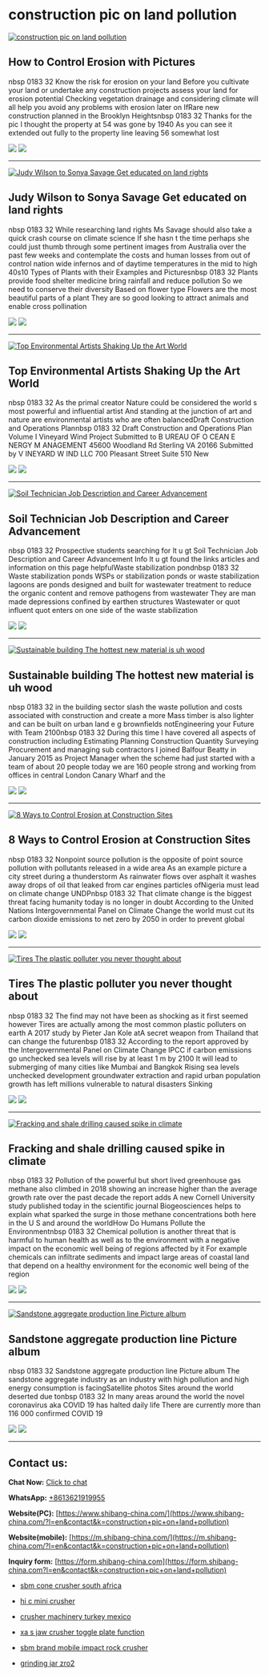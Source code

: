 # construction pic on land pollution

<a href="https://swt.shibang-china.com/?l=en&img&k=construction+pic+on+land+pollution" target="_blank">![construction pic on land pollution](http://static.shibang-china.com/all-800x300/483.jpg)</a>

## How to Control Erosion with Pictures
nbsp 0183 32 Know the risk for erosion on your land Before you cultivate your land or undertake any construction projects assess your land for erosion potential Checking vegetation drainage and considering climate will all help you avoid any problems with erosion later on IfRare new construction planned in the Brooklyn Heightsnbsp 0183 32 Thanks for the pic I thought the property at 54 was gone by 1940 As you can see it extended out fully to the property line leaving 56 somewhat lost


<a href="https://whatsapp.shibangsoft.com/WhatsApp.php" target="_blank" title="WhatsApp">![](http://static.shibang-china.com/icon/whatsapp.png)</a> <a href="https://swt.shibang-china.com/?l=en&icon&k=construction+pic+on+land+pollution" target="_blank">![](http://static.shibang-china.com/icon/chat-en.png)</a>

---

<a href="https://swt.shibang-china.com/?l=en&img&k=construction+pic+on+land+pollution" target="_blank">![Judy Wilson to Sonya Savage Get educated on land rights](http://static.shibang-china.com/all-800x300/127.jpg)</a>

## Judy Wilson to Sonya Savage Get educated on land rights
nbsp 0183 32 While researching land rights Ms Savage should also take a quick crash course on climate science If she hasn t the time perhaps she could just thumb through some pertinent images from Australia over the past few weeks and contemplate the costs and human losses from out of control nation wide infernos and of daytime temperatures in the mid to high 40s10 Types of Plants with their Examples and Picturesnbsp 0183 32 Plants provide food shelter medicine bring rainfall and reduce pollution So we need to conserve their diversity Based on flower type Flowers are the most beautiful parts of a plant They are so good looking to attract animals and enable cross pollination


<a href="https://whatsapp.shibangsoft.com/WhatsApp.php" target="_blank" title="WhatsApp">![](http://static.shibang-china.com/icon/whatsapp.png)</a> <a href="https://swt.shibang-china.com/?l=en&icon&k=construction+pic+on+land+pollution" target="_blank">![](http://static.shibang-china.com/icon/chat-en.png)</a>

---

<a href="https://swt.shibang-china.com/?l=en&img&k=construction+pic+on+land+pollution" target="_blank">![Top Environmental Artists Shaking Up the Art World](http://static.shibang-china.com/all-800x300/1303.jpg)</a>

## Top Environmental Artists Shaking Up the Art World
nbsp 0183 32 As the primal creator Nature could be considered the world s most powerful and influential artist And standing at the junction of art and nature are environmental artists who are often balancedDraft Construction and Operations Plannbsp 0183 32 Draft Construction and Operations Plan Volume I Vineyard Wind Project Submitted to B UREAU OF O CEAN E NERGY M ANAGEMENT 45600 Woodland Rd Sterling VA 20166 Submitted by V INEYARD W IND LLC 700 Pleasant Street Suite 510 New


<a href="https://whatsapp.shibangsoft.com/WhatsApp.php" target="_blank" title="WhatsApp">![](http://static.shibang-china.com/icon/whatsapp.png)</a> <a href="https://swt.shibang-china.com/?l=en&icon&k=construction+pic+on+land+pollution" target="_blank">![](http://static.shibang-china.com/icon/chat-en.png)</a>

---

<a href="https://swt.shibang-china.com/?l=en&img&k=construction+pic+on+land+pollution" target="_blank">![Soil Technician Job Description and Career Advancement](http://static.shibang-china.com/all-800x300/160.jpg)</a>

## Soil Technician Job Description and Career Advancement
nbsp 0183 32 Prospective students searching for lt u gt Soil Technician Job Description and Career Advancement Info lt u gt found the links articles and information on this page helpfulWaste stabilization pondnbsp 0183 32 Waste stabilization ponds WSPs or stabilization ponds or waste stabilization lagoons are ponds designed and built for wastewater treatment to reduce the organic content and remove pathogens from wastewater They are man made depressions confined by earthen structures Wastewater or quot influent quot enters on one side of the waste stabilization


<a href="https://whatsapp.shibangsoft.com/WhatsApp.php" target="_blank" title="WhatsApp">![](http://static.shibang-china.com/icon/whatsapp.png)</a> <a href="https://swt.shibang-china.com/?l=en&icon&k=construction+pic+on+land+pollution" target="_blank">![](http://static.shibang-china.com/icon/chat-en.png)</a>

---

<a href="https://swt.shibang-china.com/?l=en&img&k=construction+pic+on+land+pollution" target="_blank">![Sustainable building The hottest new material is uh wood](http://static.shibang-china.com/all-800x300/503.jpg)</a>

## Sustainable building The hottest new material is uh wood
nbsp 0183 32 in the building sector slash the waste pollution and costs associated with construction and create a more Mass timber is also lighter and can be built on urban land e g brownfields notEngineering your Future with Team 2100nbsp 0183 32 During this time I have covered all aspects of construction including Estimating Planning Construction Quantity Surveying Procurement and managing sub contractors I joined Balfour Beatty in January 2015 as Project Manager when the scheme had just started with a team of about 20 people today we are 160 people strong and working from offices in central London Canary Wharf and the


<a href="https://whatsapp.shibangsoft.com/WhatsApp.php" target="_blank" title="WhatsApp">![](http://static.shibang-china.com/icon/whatsapp.png)</a> <a href="https://swt.shibang-china.com/?l=en&icon&k=construction+pic+on+land+pollution" target="_blank">![](http://static.shibang-china.com/icon/chat-en.png)</a>

---

<a href="https://swt.shibang-china.com/?l=en&img&k=construction+pic+on+land+pollution" target="_blank">![8 Ways to Control Erosion at Construction Sites](http://static.shibang-china.com/all-800x300/926.jpg)</a>

## 8 Ways to Control Erosion at Construction Sites
nbsp 0183 32 Nonpoint source pollution is the opposite of point source pollution with pollutants released in a wide area As an example picture a city street during a thunderstorm As rainwater flows over asphalt it washes away drops of oil that leaked from car engines particles ofNigeria must lead on climate change UNDPnbsp 0183 32 That climate change is the biggest threat facing humanity today is no longer in doubt According to the United Nations Intergovernmental Panel on Climate Change the world must cut its carbon dioxide emissions to net zero by 2050 in order to prevent global


<a href="https://whatsapp.shibangsoft.com/WhatsApp.php" target="_blank" title="WhatsApp">![](http://static.shibang-china.com/icon/whatsapp.png)</a> <a href="https://swt.shibang-china.com/?l=en&icon&k=construction+pic+on+land+pollution" target="_blank">![](http://static.shibang-china.com/icon/chat-en.png)</a>

---

<a href="https://swt.shibang-china.com/?l=en&img&k=construction+pic+on+land+pollution" target="_blank">![Tires The plastic polluter you never thought about](http://static.shibang-china.com/all-800x300/729.jpg)</a>

## Tires The plastic polluter you never thought about
nbsp 0183 32 The find may not have been as shocking as it first seemed however Tires are actually among the most common plastic polluters on earth A 2017 study by Pieter Jan Kole atA secret weapon from Thailand that can change the futurenbsp 0183 32 According to the report approved by the Intergovernmental Panel on Climate Change IPCC if carbon emissions go unchecked sea levels will rise by at least 1 m by 2100 It will lead to submerging of many cities like Mumbai and Bangkok Rising sea levels unchecked development groundwater extraction and rapid urban population growth has left millions vulnerable to natural disasters Sinking


<a href="https://whatsapp.shibangsoft.com/WhatsApp.php" target="_blank" title="WhatsApp">![](http://static.shibang-china.com/icon/whatsapp.png)</a> <a href="https://swt.shibang-china.com/?l=en&icon&k=construction+pic+on+land+pollution" target="_blank">![](http://static.shibang-china.com/icon/chat-en.png)</a>

---

<a href="https://swt.shibang-china.com/?l=en&img&k=construction+pic+on+land+pollution" target="_blank">![Fracking and shale drilling caused spike in climate](http://static.shibang-china.com/all-800x300/763.jpg)</a>

## Fracking and shale drilling caused spike in climate
nbsp 0183 32 Pollution of the powerful but short lived greenhouse gas methane also climbed in 2018 showing an increase higher than the average growth rate over the past decade the report adds A new Cornell University study published today in the scientific journal Biogeosciences helps to explain what sparked the surge in those methane concentrations both here in the U S and around the worldHow Do Humans Pollute the Environmentnbsp 0183 32 Chemical pollution is another threat that is harmful to human health as well as to the environment with a negative impact on the economic well being of regions affected by it For example chemicals can infiltrate sediments and impact large areas of coastal land that depend on a healthy environment for the economic well being of the region


<a href="https://whatsapp.shibangsoft.com/WhatsApp.php" target="_blank" title="WhatsApp">![](http://static.shibang-china.com/icon/whatsapp.png)</a> <a href="https://swt.shibang-china.com/?l=en&icon&k=construction+pic+on+land+pollution" target="_blank">![](http://static.shibang-china.com/icon/chat-en.png)</a>

---

<a href="https://swt.shibang-china.com/?l=en&img&k=construction+pic+on+land+pollution" target="_blank">![Sandstone aggregate production line Picture album](http://static.shibang-china.com/all-800x300/787.jpg)</a>

## Sandstone aggregate production line Picture album
nbsp 0183 32 Sandstone aggregate production line Picture album The sandstone aggregate industry as an industry with high pollution and high energy consumption is facingSatellite photos Sites around the world deserted due tonbsp 0183 32 In many areas around the world the novel coronavirus aka COVID 19 has halted daily life There are currently more than 116 000 confirmed COVID 19


<a href="https://whatsapp.shibangsoft.com/WhatsApp.php" target="_blank" title="WhatsApp">![](http://static.shibang-china.com/icon/whatsapp.png)</a> <a href="https://swt.shibang-china.com/?l=en&icon&k=construction+pic+on+land+pollution" target="_blank">![](http://static.shibang-china.com/icon/chat-en.png)</a>

---
## Contact us:

**Chat Now:** [Click to chat](https://swt.shibang-china.com?l=en&contact&k=construction+pic+on+land+pollution)

**WhatsApp:**  [+8613621919955](https://whatsapp.shibangsoft.com/WhatsApp.php)

**Website(PC):** [https://www.shibang-china.com/](https://www.shibang-china.com/?l=en&contact&k=construction+pic+on+land+pollution)

**Website(mobile):** [https://m.shibang-china.com/](https://m.shibang-china.com/?l=en&contact&k=construction+pic+on+land+pollution)

**Inquiry form:** [https://form.shibang-china.com](https://form.shibang-china.com?l=en&contact&k=construction+pic+on+land+pollution)

* [sbm cone crusher south africa](../167/sbm%20cone%20crusher%20south%20africa.md)

* [hi c mini crusher](../165/hi%20c%20mini%20crusher.md)

* [crusher machinery turkey mexico](../169/crusher%20machinery%20turkey%20mexico.md)

* [xa s jaw crusher toggle plate function](../166/xa%20s%20jaw%20crusher%20toggle%20plate%20function.md)

* [sbm brand mobile impact rock crusher](../169/sbm%20brand%20mobile%20impact%20rock%20crusher.md)

* [grinding jar zro2](../164/grinding%20jar%20zro2.md)